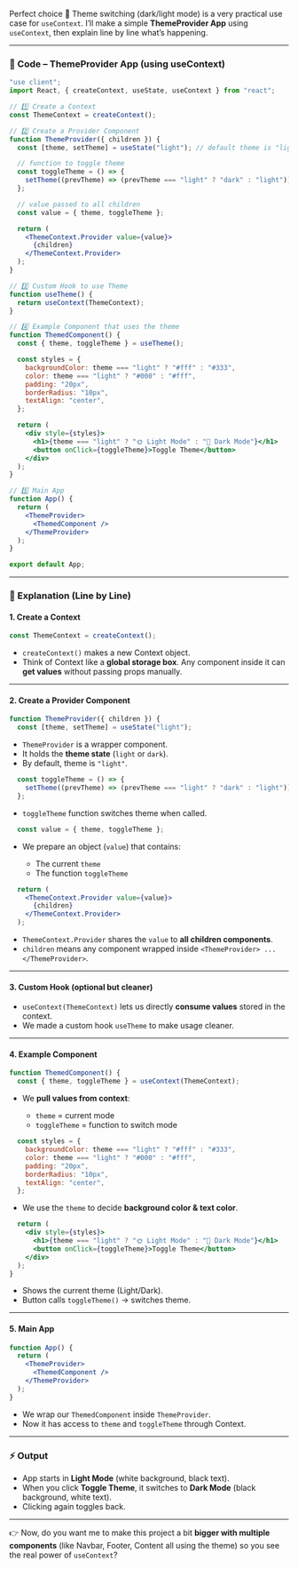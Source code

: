 Perfect choice 🚀 Theme switching (dark/light mode) is a very practical use case for `useContext`. I’ll make a simple **ThemeProvider App** using `useContext`, then explain line by line what’s happening.

---

### 📌 Code – ThemeProvider App (using useContext)

```jsx
"use client";
import React, { createContext, useState, useContext } from "react";

// 1️⃣ Create a Context
const ThemeContext = createContext();

// 2️⃣ Create a Provider Component
function ThemeProvider({ children }) {
  const [theme, setTheme] = useState("light"); // default theme is "light"

  // function to toggle theme
  const toggleTheme = () => {
    setTheme((prevTheme) => (prevTheme === "light" ? "dark" : "light"));
  };

  // value passed to all children
  const value = { theme, toggleTheme };

  return (
    <ThemeContext.Provider value={value}>
      {children}
    </ThemeContext.Provider>
  );
}

// 3️⃣ Custom Hook to use Theme
function useTheme() {
  return useContext(ThemeContext);
}

// 4️⃣ Example Component that uses the theme
function ThemedComponent() {
  const { theme, toggleTheme } = useTheme();

  const styles = {
    backgroundColor: theme === "light" ? "#fff" : "#333",
    color: theme === "light" ? "#000" : "#fff",
    padding: "20px",
    borderRadius: "10px",
    textAlign: "center",
  };

  return (
    <div style={styles}>
      <h1>{theme === "light" ? "🌞 Light Mode" : "🌙 Dark Mode"}</h1>
      <button onClick={toggleTheme}>Toggle Theme</button>
    </div>
  );
}

// 5️⃣ Main App
function App() {
  return (
    <ThemeProvider>
      <ThemedComponent />
    </ThemeProvider>
  );
}

export default App;
```

---

### 📝 Explanation (Line by Line)

#### **1. Create a Context**

```jsx
const ThemeContext = createContext();
```

* `createContext()` makes a new Context object.
* Think of Context like a **global storage box**. Any component inside it can **get values** without passing props manually.

---

#### **2. Create a Provider Component**

```jsx
function ThemeProvider({ children }) {
  const [theme, setTheme] = useState("light");
```

* `ThemeProvider` is a wrapper component.
* It holds the **theme state** (`light` or `dark`).
* By default, theme is `"light"`.

```jsx
  const toggleTheme = () => {
    setTheme((prevTheme) => (prevTheme === "light" ? "dark" : "light"));
  };
```

* `toggleTheme` function switches theme when called.

```jsx
  const value = { theme, toggleTheme };
```

* We prepare an object (`value`) that contains:

  * The current `theme`
  * The function `toggleTheme`

```jsx
  return (
    <ThemeContext.Provider value={value}>
      {children}
    </ThemeContext.Provider>
  );
```

* `ThemeContext.Provider` shares the `value` to **all children components**.
* `children` means any component wrapped inside `<ThemeProvider> ... </ThemeProvider>`.

---

#### **3. Custom Hook (optional but cleaner)**


* `useContext(ThemeContext)` lets us directly **consume values** stored in the context.
* We made a custom hook `useTheme` to make usage cleaner.

---

#### **4. Example Component**

```jsx
function ThemedComponent() {
  const { theme, toggleTheme } = useContext(ThemeContext);
```

* We **pull values from context**:

  * `theme` = current mode
  * `toggleTheme` = function to switch mode

```jsx
  const styles = {
    backgroundColor: theme === "light" ? "#fff" : "#333",
    color: theme === "light" ? "#000" : "#fff",
    padding: "20px",
    borderRadius: "10px",
    textAlign: "center",
  };
```

* We use the `theme` to decide **background color & text color**.

```jsx
  return (
    <div style={styles}>
      <h1>{theme === "light" ? "🌞 Light Mode" : "🌙 Dark Mode"}</h1>
      <button onClick={toggleTheme}>Toggle Theme</button>
    </div>
  );
}
```

* Shows the current theme (Light/Dark).
* Button calls `toggleTheme()` → switches theme.

---

#### **5. Main App**

```jsx
function App() {
  return (
    <ThemeProvider>
      <ThemedComponent />
    </ThemeProvider>
  );
}
```

* We wrap our `ThemedComponent` inside `ThemeProvider`.
* Now it has access to `theme` and `toggleTheme` through Context.

---

### ⚡ Output

* App starts in **Light Mode** (white background, black text).
* When you click **Toggle Theme**, it switches to **Dark Mode** (black background, white text).
* Clicking again toggles back.

---

👉 Now, do you want me to make this project a bit **bigger with multiple components** (like Navbar, Footer, Content all using the theme) so you see the real power of `useContext`?
